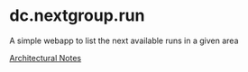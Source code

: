 # dc.nextgroup.run

A simple webapp to list the next available runs in a given area

[Architectural Notes](./docs/architecture.md)
